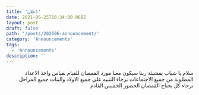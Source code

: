 ```yaml
---
title: 'اعلان'
date: 2021-06-25T16:34:00.068Z
layout: post
draft: false
path: '/posts/202606-announcement/'
category: 'Announcements'
tags:
  - 'Announcements'
description: ''
---
```


<div dir="rtl">

سلام يا شباب بمشيئة ربنا سيكون معنا مورد القمصان للقيام بقياس واخذ الاعداد المطلوبة من جميع الاجتماعات برجاء التنبيه علي جميع الاولاد والبنات جميع المراحل برجاء كل يحتاج القمصان الحضور الخميس القادم
</div>
